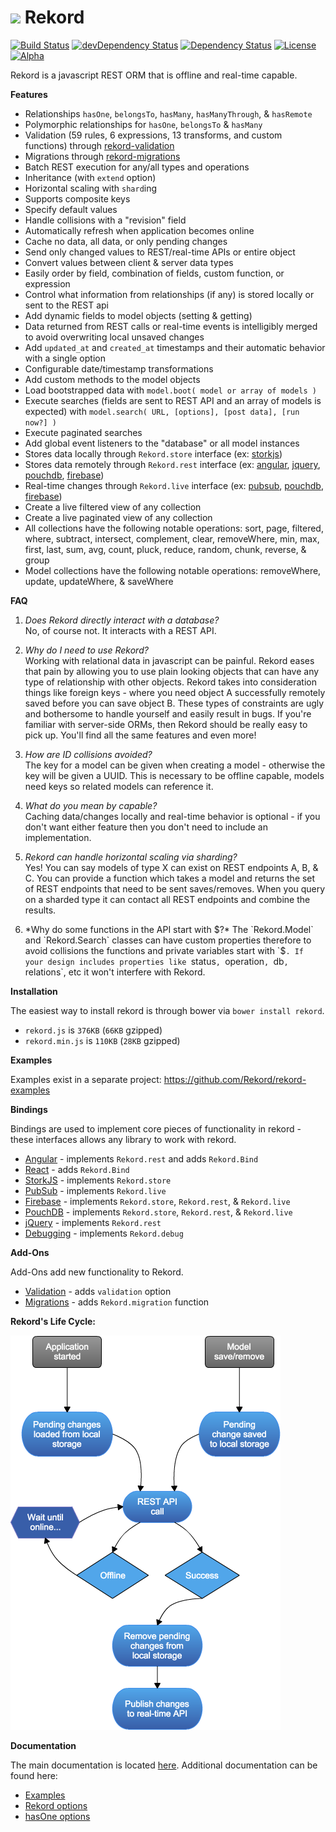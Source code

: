 # <img src="https://raw.githubusercontent.com/Rekord/rekord/master/images/rekord-color.png" width="60"> Rekord

[![Build Status](https://travis-ci.org/Rekord/rekord.svg?branch=master)](https://travis-ci.org/Rekord/rekord)
[![devDependency Status](https://david-dm.org/Rekord/rekord/dev-status.svg)](https://david-dm.org/Rekord/rekord#info=devDependencies)
[![Dependency Status](https://david-dm.org/Rekord/rekord.svg)](https://david-dm.org/Rekord/rekord)
[![License](https://img.shields.io/badge/license-MIT-blue.svg)](https://github.com/Rekord/rekord/blob/master/LICENSE)
[![Alpha](https://img.shields.io/badge/State-Alpha-orange.svg)]()

Rekord is a javascript REST ORM that is offline and real-time capable.

**Features**
- Relationships `hasOne`, `belongsTo`, `hasMany`, `hasManyThrough`, & `hasRemote`
- Polymorphic relationships for `hasOne`, `belongsTo` & `hasMany`
- Validation (59 rules, 6 expressions, 13 transforms, and custom functions) through [rekord-validation](https://github.com/Rekord/rekord-validation)
- Migrations through [rekord-migrations](https://github.com/Rekord/rekord-migrations)
- Batch REST execution for any/all types and operations
- Inheritance (with `extend` option)
- Horizontal scaling with `shard`ing
- Supports composite keys
- Specify default values
- Handle collisions with a "revision" field
- Automatically refresh when application becomes online
- Cache no data, all data, or only pending changes
- Send only changed values to REST/real-time APIs or entire object
- Convert values between client & server data types
- Easily order by field, combination of fields, custom function, or expression
- Control what information from relationships (if any) is stored locally or sent to the REST api
- Add dynamic fields to model objects (setting & getting)
- Data returned from REST calls or real-time events is intelligibly merged to avoid overwriting local unsaved changes
- Add `updated_at` and `created_at` timestamps and their automatic behavior with a single option
- Configurable date/timestamp transformations
- Add custom methods to the model objects
- Load bootstrapped data with `model.boot( model or array of models )`
- Execute searches (fields are sent to REST API and an array of models is expected) with `model.search( URL, [options], [post data], [run now?] )`
- Execute paginated searches
- Add global event listeners to the "database" or all model instances
- Stores data locally through `Rekord.store` interface (ex: [storkjs](https://github.com/Rekord/rekord-storkjs))
- Stores data remotely through `Rekord.rest` interface (ex: [angular](https://github.com/Rekord/rekord-angular), [jquery](https://github.com/Rekord/rekord-jquery), [pouchdb](https://github.com/Rekord/rekord-pouchdb), [firebase](https://github.com/Rekord/rekord-firebase))
- Real-time changes through `Rekord.live` interface (ex: [pubsub](https://github.com/Rekord/rekord-pubsub), [pouchdb](https://github.com/Rekord/rekord-pouchdb), [firebase](https://github.com/Rekord/rekord-firebase))
- Create a live filtered view of any collection
- Create a live paginated view of any collection
- All collections have the following notable operations: sort, page, filtered, where, subtract, intersect, complement, clear, removeWhere, min, max, first, last, sum, avg, count, pluck, reduce, random, chunk, reverse, & group
- Model collections have the following notable operations: removeWhere, update, updateWhere, & saveWhere

**FAQ**

1. *Does Rekord directly interact with a database?*  
No, of course not. It interacts with a REST API.

2. *Why do I need to use Rekord?*  
Working with relational data in javascript can be painful. Rekord eases that pain by allowing you to use plain looking objects that can have any type of relationship with other objects. Rekord takes into consideration things like foreign keys - where you need object A successfully remotely saved before you can save object B. These types of constraints are ugly and bothersome to handle yourself and easily result in bugs. If you're familiar with server-side ORMs, then Rekord should be really easy to pick up. You'll find all the same features and even more!

3. *How are ID collisions avoided?*  
The key for a model can be given when creating a model - otherwise the key will be given a UUID. This is necessary to be offline capable, models need keys so related models can reference it.

4. *What do you mean by capable?*  
Caching data/changes locally and real-time behavior is optional - if you don't want either feature then you don't need to include an implementation.

5. *Rekord can handle horizontal scaling via sharding?*  
Yes! You can say models of type X can exist on REST endpoints A, B, & C. You can provide a function which takes a model and returns the set of REST endpoints that need to be sent saves/removes. When you query on a sharded type it can contact all REST endpoints and combine the results.

6. *Why do some functions in the API start with $?*  
The `Rekord.Model` and `Rekord.Search` classes can have custom properties therefore to avoid collisions the functions and private variables start with `$`. If your design includes properties like `status`, `operation`, `db`, `relations`, etc it won't interfere with Rekord.

**Installation**

The easiest way to install rekord is through bower via `bower install rekord`.

- `rekord.js` is `376KB` (`66KB` gzipped)
- `rekord.min.js` is `110KB` (`28KB` gzipped)

**Examples**

Examples exist in a separate project: https://github.com/Rekord/rekord-examples

**Bindings**

Bindings are used to implement core pieces of functionality in rekord - these interfaces allows any library to work with rekord.

- [Angular](https://github.com/Rekord/rekord-angular) - implements `Rekord.rest` and adds `Rekord.Bind`
- [React](https://github.com/Rekord/rekord-react) - adds `Rekord.Bind`
- [StorkJS](https://github.com/Rekord/rekord-storkjs) - implements `Rekord.store`
- [PubSub](https://github.com/Rekord/rekord-pubsub) - implements `Rekord.live`
- [Firebase](https://github.com/Rekord/rekord-firebase) - implements `Rekord.store`, `Rekord.rest`, & `Rekord.live`
- [PouchDB](https://github.com/Rekord/rekord-pouchdb) - implements `Rekord.store`, `Rekord.rest`, & `Rekord.live`
- [jQuery](https://github.com/Rekord/rekord-jquery) - implements `Rekord.rest`
- [Debugging](https://github.com/Rekord/rekord-debug) - implements `Rekord.debug`

**Add-Ons**

Add-Ons add new functionality to Rekord.

- [Validation](https://github.com/Rekord/rekord-validation) - adds `validation` option
- [Migrations](https://github.com/Rekord/rekord-migrations) - adds `Rekord.migration` function

**Rekord's Life Cycle:**

![Rekord Life Cycle](images/rekord-life-cycle.png)

**Documentation**

The main documentation is located [here](http://rekord.github.io/rekord/docs/). Additional documentation can be found here:

- [Examples](docs/Examples.md)
- [Rekord options](docs/Rekord-Options.md)
- [hasOne options](docs/HasOne-Options.md)
